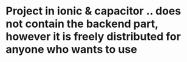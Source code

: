 # Project in ionic & capacitor .. does not contain the backend part, however it is freely distributed for anyone who wants to use


